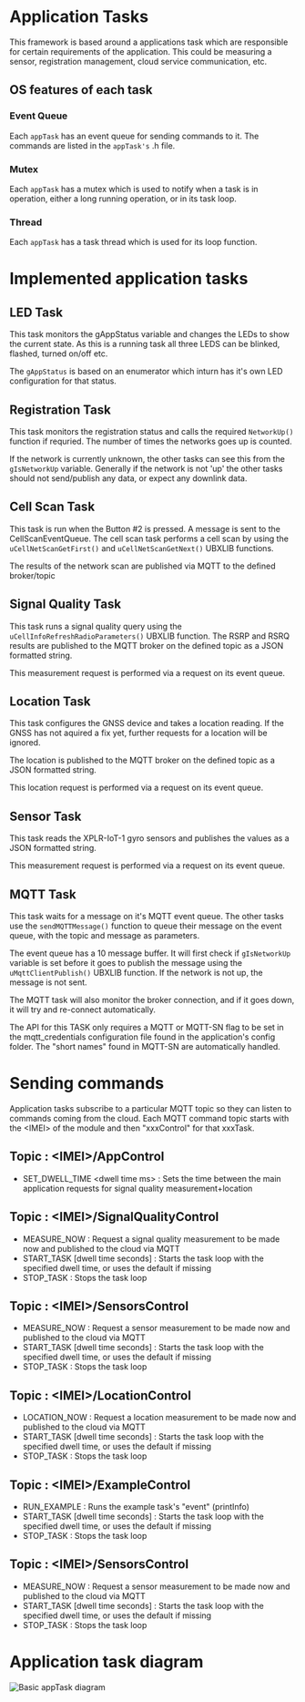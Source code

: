 # Application Tasks
This framework is based around a applications task which are responsible for certain requirements of the application. This could be measuring a sensor, registration management, cloud service communication, etc.

## OS features of each task
### Event Queue
Each `appTask` has an event queue for sending commands to it. The commands are listed in the `appTask's` .h file.

### Mutex
Each `appTask` has a mutex which is used to notify when a task is in operation, either a long running operation, or in its task loop.

### Thread
Each `appTask` has a task thread which is used for its loop function.

# Implemented application tasks
## LED Task
This task monitors the gAppStatus variable and changes the LEDs to show the current state. As this is a running task all three LEDS can be blinked, flashed, turned on/off etc.

The `gAppStatus` is based on an enumerator which inturn has it's own LED configuration for that status.

## Registration Task
This task monitors the registration status and calls the required `NetworkUp()` function if requried. The number of times the networks goes up is counted.

If the network is currently unknown, the other tasks can see this from the `gIsNetworkUp` variable. Generally if the network is not 'up' the other tasks should not send/publish any data, or expect any downlink data.

## Cell Scan Task
This task is run when the Button #2 is pressed. A message is sent to the CellScanEventQueue. The cell scan task performs a cell scan by using the `uCellNetScanGetFirst()` and `uCellNetScanGetNext()` UBXLIB functions.

The results of the network scan are published via MQTT to the defined broker/topic

## Signal Quality Task
This task runs a signal quality query using the `uCellInfoRefreshRadioParameters()` UBXLIB function. The RSRP and RSRQ results are published to the MQTT broker on the defined topic as a JSON formatted string.

This measurement request is performed via a request on its event queue.

## Location Task
This task configures the GNSS device and takes a location reading. If the GNSS has not aquired a fix yet, further requests for a location will be ignored.

The location is published to the MQTT broker on the defined topic as a JSON formatted string.

This location request is performed via a request on its event queue.

## Sensor Task
This task reads the XPLR-IoT-1 gyro sensors and publishes the values as a JSON formatted string.

This measurement request is performed via a request on its event queue.

## MQTT Task
This task waits for a message on it's MQTT event queue. The other tasks use the `sendMQTTMessage()` function to queue their message on the event queue, with the topic and message as parameters.

The event queue has a 10 message buffer. It will first check if `gIsNetworkUp` variable is set before it goes to publish the message using the `uMqttClientPublish()` UBXLIB function. If the network is not up, the message is not sent.

The MQTT task will also monitor the broker connection, and if it goes down, it will try and re-connect automatically.

The API for this TASK only requires a MQTT or MQTT-SN flag to be set in the mqtt_credentials configuration file found in the application's config folder. The "short names" found in MQTT-SN are automatically handled.

# Sending commands
Application tasks subscribe to a particular MQTT topic so they can listen to commands coming from the cloud. Each MQTT command topic starts with the \<IMEI> of the module and then "xxxControl" for that xxxTask.

## Topic : \<IMEI>/AppControl
 - SET_DWELL_TIME \<dwell time ms> : Sets the time between the main application requests for signal quality measurement+location

## Topic : \<IMEI>/SignalQualityControl
 - MEASURE_NOW : Request a signal quality measurement to be made now and published to the cloud via MQTT
 - START_TASK \[dwell time seconds] : Starts the task loop with the specified dwell time, or uses the default if missing
 - STOP_TASK : Stops the task loop

## Topic : \<IMEI>/SensorsControl
 - MEASURE_NOW : Request a sensor measurement to be made now and published to the cloud via MQTT
 - START_TASK \[dwell time seconds] : Starts the task loop with the specified dwell time, or uses the default if missing
 - STOP_TASK : Stops the task loop

## Topic : \<IMEI>/LocationControl
 - LOCATION_NOW : Request a location measurement to be made now and published to the cloud via MQTT
 - START_TASK \[dwell time seconds] : Starts the task loop with the specified dwell time, or uses the default if missing
 - STOP_TASK : Stops the task loop

## Topic : \<IMEI>/ExampleControl
 - RUN_EXAMPLE : Runs the example task's "event" (printInfo)
 - START_TASK \[dwell time seconds] : Starts the task loop with the specified dwell time, or uses the default if missing
 - STOP_TASK : Stops the task loop

## Topic : \<IMEI>/SensorsControl
 - MEASURE_NOW : Request a sensor measurement to be made now and published to the cloud via MQTT
 - START_TASK \[dwell time seconds] : Starts the task loop with the specified dwell time, or uses the default if missing
 - STOP_TASK : Stops the task loop

# Application task diagram
![Basic appTask diagram](../../readme_images/AppTask.PNG)